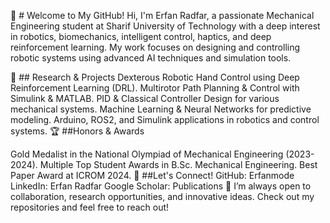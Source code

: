 👋 # Welcome to My GitHub!
Hi, I'm Erfan Radfar, a passionate Mechanical Engineering student at Sharif University of Technology with a deep interest in robotics, biomechanics, intelligent control, haptics, and deep reinforcement learning. My work focuses on designing and controlling robotic systems using advanced AI techniques and simulation tools.

🔬 ## Research & Projects
Dexterous Robotic Hand Control using Deep Reinforcement Learning (DRL).
Multirotor Path Planning & Control with Simulink & MATLAB.
PID & Classical Controller Design for various mechanical systems.
Machine Learning & Neural Networks for predictive modeling.
Arduino, ROS2, and Simulink applications in robotics and control systems.
🏆 ##Honors & Awards

Gold Medalist in the National Olympiad of Mechanical Engineering (2023-2024).
Multiple Top Student Awards in B.Sc. Mechanical Engineering.
Best Paper Award at ICROM 2024.
🔗 ##Let's Connect!
GitHub: Erfanmode
LinkedIn: Erfan Radfar
Google Scholar: Publications
🚀 I’m always open to collaboration, research opportunities, and innovative ideas. Check out my repositories and feel free to reach out!

